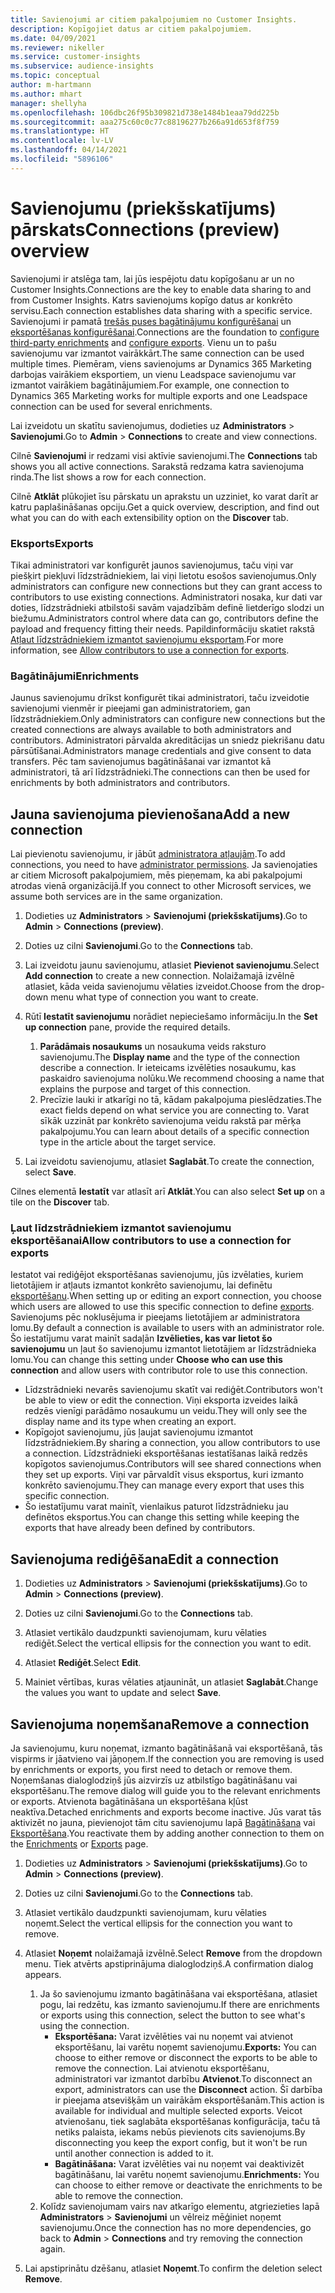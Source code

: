 ```yaml
---
title: Savienojumi ar citiem pakalpojumiem no Customer Insights.
description: Kopīgojiet datus ar citiem pakalpojumiem.
ms.date: 04/09/2021
ms.reviewer: nikeller
ms.service: customer-insights
ms.subservice: audience-insights
ms.topic: conceptual
author: m-hartmann
ms.author: mhart
manager: shellyha
ms.openlocfilehash: 106dbc26f95b309821d738e1484b1eaa79dd225b
ms.sourcegitcommit: aaa275c60c0c77c88196277b266a91d653f8f759
ms.translationtype: HT
ms.contentlocale: lv-LV
ms.lasthandoff: 04/14/2021
ms.locfileid: "5896106"
---
```

# <a name="connections-preview-overview"></a><span data-ttu-id="73af3-103">Savienojumu (priekšskatījums) pārskats</span><span class="sxs-lookup"><span data-stu-id="73af3-103">Connections (preview) overview</span></span>

<span data-ttu-id="73af3-104">Savienojumi ir atslēga tam, lai jūs iespējotu datu kopīgošanu ar un no Customer Insights.</span><span class="sxs-lookup"><span data-stu-id="73af3-104">Connections are the key to enable data sharing to and from Customer Insights.</span></span> <span data-ttu-id="73af3-105">Katrs savienojums kopīgo datus ar konkrēto servisu.</span><span class="sxs-lookup"><span data-stu-id="73af3-105">Each connection establishes data sharing with a specific service.</span></span> <span data-ttu-id="73af3-106">Savienojumi ir pamatā [trešās puses bagātinājumu konfigurēšanai](enrichment-hub.md) un [eksportēšanas konfigurēšanai](export-destinations.md).</span><span class="sxs-lookup"><span data-stu-id="73af3-106">Connections are the foundation to [configure third-party enrichments](enrichment-hub.md) and [configure exports](export-destinations.md).</span></span> <span data-ttu-id="73af3-107">Vienu un to pašu savienojumu var izmantot vairākkārt.</span><span class="sxs-lookup"><span data-stu-id="73af3-107">The same connection can be used multiple times.</span></span> <span data-ttu-id="73af3-108">Piemēram, viens savienojums ar Dynamics 365 Marketing darbojas vairākiem eksportiem, un vienu Leadspace savienojumu var izmantot vairākiem bagātinājumiem.</span><span class="sxs-lookup"><span data-stu-id="73af3-108">For example, one connection to Dynamics 365 Marketing works for multiple exports and one Leadspace connection can be used for several enrichments.</span></span>

<span data-ttu-id="73af3-109">Lai izveidotu un skatītu savienojumus, dodieties uz **Administrators** > **Savienojumi**.</span><span class="sxs-lookup"><span data-stu-id="73af3-109">Go to **Admin** > **Connections** to create and view connections.</span></span>

<span data-ttu-id="73af3-110">Cilnē **Savienojumi** ir redzami visi aktīvie savienojumi.</span><span class="sxs-lookup"><span data-stu-id="73af3-110">The **Connections** tab shows you all active connections.</span></span> <span data-ttu-id="73af3-111">Sarakstā redzama katra savienojuma rinda.</span><span class="sxs-lookup"><span data-stu-id="73af3-111">The list shows a row for each connection.</span></span> 

<span data-ttu-id="73af3-112">Cilnē **Atklāt** plūkojiet īsu pārskatu un aprakstu un uzziniet, ko varat darīt ar katru paplašināšanas opciju.</span><span class="sxs-lookup"><span data-stu-id="73af3-112">Get a quick overview, description, and find out what you can do with each extensibility option on the **Discover** tab.</span></span>

### <a name="exports"></a><span data-ttu-id="73af3-113">Eksports</span><span class="sxs-lookup"><span data-stu-id="73af3-113">Exports</span></span>

<span data-ttu-id="73af3-114">Tikai administratori var konfigurēt jaunos savienojumus, taču viņi var piešķirt piekļuvi līdzstrādniekiem, lai viņi lietotu esošos savienojumus.</span><span class="sxs-lookup"><span data-stu-id="73af3-114">Only administrators can configure new connections but they can grant access to contributors to use existing connections.</span></span> <span data-ttu-id="73af3-115">Administratori nosaka, kur dati var doties, līdzstrādnieki atbilstoši savām vajadzībām definē lietderīgo slodzi un biežumu.</span><span class="sxs-lookup"><span data-stu-id="73af3-115">Administrators control where data can go, contributors define the payload and frequency fitting their needs.</span></span> <span data-ttu-id="73af3-116">Papildinformāciju skatiet rakstā [Atļaut līdzstrādniekiem izmantot savienojumu eksportam](#allow-contributors-to-use-a-connection-for-exports).</span><span class="sxs-lookup"><span data-stu-id="73af3-116">For more information, see [Allow contributors to use a connection for exports](#allow-contributors-to-use-a-connection-for-exports).</span></span>

### <a name="enrichments"></a><span data-ttu-id="73af3-117">Bagātinājumi</span><span class="sxs-lookup"><span data-stu-id="73af3-117">Enrichments</span></span>

<span data-ttu-id="73af3-118">Jaunus savienojumu drīkst konfigurēt tikai administratori, taču izveidotie savienojumi vienmēr ir pieejami gan administratoriem, gan līdzstrādniekiem.</span><span class="sxs-lookup"><span data-stu-id="73af3-118">Only administrators can configure new connections but the created connections are always available to both administrators and contributors.</span></span> <span data-ttu-id="73af3-119">Administratori pārvalda akreditācijas un sniedz piekrišanu datu pārsūtīšanai.</span><span class="sxs-lookup"><span data-stu-id="73af3-119">Administrators manage credentials and give consent to data transfers.</span></span> <span data-ttu-id="73af3-120">Pēc tam savienojumus bagātināšanai var izmantot kā administratori, tā arī līdzstrādnieki.</span><span class="sxs-lookup"><span data-stu-id="73af3-120">The connections can then be used for enrichments by both administrators and contributors.</span></span>

## <a name="add-a-new-connection"></a><span data-ttu-id="73af3-121">Jauna savienojuma pievienošana</span><span class="sxs-lookup"><span data-stu-id="73af3-121">Add a new connection</span></span>

<span data-ttu-id="73af3-122">Lai pievienotu savienojumu, ir jābūt [administratora atļaujām](permissions.md).</span><span class="sxs-lookup"><span data-stu-id="73af3-122">To add connections, you need to have [administrator permissions](permissions.md).</span></span> <span data-ttu-id="73af3-123">Ja savienojaties ar citiem Microsoft pakalpojumiem, mēs pieņemam, ka abi pakalpojumi atrodas vienā organizācijā.</span><span class="sxs-lookup"><span data-stu-id="73af3-123">If you connect to other Microsoft services, we assume both services are in the same organization.</span></span>

1. <span data-ttu-id="73af3-124">Dodieties uz **Administrators** > **Savienojumi (priekšskatījums)**.</span><span class="sxs-lookup"><span data-stu-id="73af3-124">Go to **Admin** > **Connections (preview)**.</span></span>

1. <span data-ttu-id="73af3-125">Doties uz cilni **Savienojumi**.</span><span class="sxs-lookup"><span data-stu-id="73af3-125">Go to the **Connections** tab.</span></span>

1. <span data-ttu-id="73af3-126">Lai izveidotu jaunu savienojumu, atlasiet **Pievienot savienojumu**.</span><span class="sxs-lookup"><span data-stu-id="73af3-126">Select **Add connection** to create a new connection.</span></span> <span data-ttu-id="73af3-127">Nolaižamajā izvēlnē atlasiet, kāda veida savienojumu vēlaties izveidot.</span><span class="sxs-lookup"><span data-stu-id="73af3-127">Choose from the drop-down menu what type of connection you want to create.</span></span>

1. <span data-ttu-id="73af3-128">Rūtī **Iestatīt savienojumu** norādiet nepieciešamo informāciju.</span><span class="sxs-lookup"><span data-stu-id="73af3-128">In the **Set up connection** pane, provide the required details.</span></span> 
   1. <span data-ttu-id="73af3-129">**Parādāmais nosaukums** un nosaukuma veids raksturo savienojumu.</span><span class="sxs-lookup"><span data-stu-id="73af3-129">The **Display name** and the type of the connection describe a connection.</span></span> <span data-ttu-id="73af3-130">Ir ieteicams izvēlēties nosaukumu, kas paskaidro savienojuma nolūku.</span><span class="sxs-lookup"><span data-stu-id="73af3-130">We recommend choosing a name that explains the purpose and target of this connection.</span></span>
   1. <span data-ttu-id="73af3-131">Precīzie lauki ir atkarīgi no tā, kādam pakalpojuma pieslēdzaties.</span><span class="sxs-lookup"><span data-stu-id="73af3-131">The exact fields depend on what service you are connecting to.</span></span> <span data-ttu-id="73af3-132">Varat sīkāk uzzināt par konkrēto savienojuma veidu rakstā par mērķa pakalpojumu.</span><span class="sxs-lookup"><span data-stu-id="73af3-132">You can learn about details of a specific connection type in the article about the target service.</span></span>

1. <span data-ttu-id="73af3-133">Lai izveidotu savienojumu, atlasiet **Saglabāt**.</span><span class="sxs-lookup"><span data-stu-id="73af3-133">To create the connection, select **Save**.</span></span>

<span data-ttu-id="73af3-134">Cilnes elementā **Iestatīt** var atlasīt arī **Atklāt**.</span><span class="sxs-lookup"><span data-stu-id="73af3-134">You can also select **Set up** on a tile on the **Discover** tab.</span></span>

### <a name="allow-contributors-to-use-a-connection-for-exports"></a><span data-ttu-id="73af3-135">Ļaut līdzstrādniekiem izmantot savienojumu eksportēšanai</span><span class="sxs-lookup"><span data-stu-id="73af3-135">Allow contributors to use a connection for exports</span></span>

<span data-ttu-id="73af3-136">Iestatot vai rediģējot eksportēšanas savienojumu, jūs izvēlaties, kuriem lietotājiem ir atļauts izmantot konkrēto savienojumu, lai definētu [eksportēšanu](export-destinations.md).</span><span class="sxs-lookup"><span data-stu-id="73af3-136">When setting up or editing an export connection, you choose which users are allowed to use this specific connection to define [exports](export-destinations.md).</span></span> <span data-ttu-id="73af3-137">Savienojums pēc noklusējuma ir pieejams lietotājiem ar administratora lomu.</span><span class="sxs-lookup"><span data-stu-id="73af3-137">By default a connection is available to users with an administrator role.</span></span> <span data-ttu-id="73af3-138">Šo iestatījumu varat mainīt sadaļān **Izvēlieties, kas var lietot šo savienojumu** un ļaut šo savienojumu izmantot lietotājiem ar līdzstrādnieka lomu.</span><span class="sxs-lookup"><span data-stu-id="73af3-138">You can change this setting under **Choose who can use this connection** and allow users with contributor role to use this connection.</span></span>

- <span data-ttu-id="73af3-139">Līdzstrādnieki nevarēs savienojumu skatīt vai rediģēt.</span><span class="sxs-lookup"><span data-stu-id="73af3-139">Contributors won't be able to view or edit the connection.</span></span> <span data-ttu-id="73af3-140">Viņi eksporta izveides laikā redzēs vienīgi parādāmo nosaukumu un veidu.</span><span class="sxs-lookup"><span data-stu-id="73af3-140">They will only see the display name and its type when creating an export.</span></span>
- <span data-ttu-id="73af3-141">Kopīgojot savienojumu, jūs ļaujat savienojumu izmantot līdzstrādniekiem.</span><span class="sxs-lookup"><span data-stu-id="73af3-141">By sharing a connection, you allow contributors to use a connection.</span></span> <span data-ttu-id="73af3-142">Līdzstrādnieki eksportēšanas iestatīšanas laikā redzēs kopīgotos savienojumus.</span><span class="sxs-lookup"><span data-stu-id="73af3-142">Contributors will see shared connections when they set up exports.</span></span> <span data-ttu-id="73af3-143">Viņi var pārvaldīt visus eksportus, kuri izmanto konkrēto savienojumu.</span><span class="sxs-lookup"><span data-stu-id="73af3-143">They can manage every export that uses this specific connection.</span></span>
- <span data-ttu-id="73af3-144">Šo iestatījumu varat mainīt, vienlaikus paturot līdzstrādnieku jau definētos eksportus.</span><span class="sxs-lookup"><span data-stu-id="73af3-144">You can change this setting while keeping the exports that have already been defined by contributors.</span></span>

## <a name="edit-a-connection"></a><span data-ttu-id="73af3-145">Savienojuma rediģēšana</span><span class="sxs-lookup"><span data-stu-id="73af3-145">Edit a connection</span></span>

1. <span data-ttu-id="73af3-146">Dodieties uz **Administrators** > **Savienojumi (priekšskatījums)**.</span><span class="sxs-lookup"><span data-stu-id="73af3-146">Go to **Admin** > **Connections (preview)**.</span></span>

1. <span data-ttu-id="73af3-147">Doties uz cilni **Savienojumi**.</span><span class="sxs-lookup"><span data-stu-id="73af3-147">Go to the **Connections** tab.</span></span>

1. <span data-ttu-id="73af3-148">Atlasiet vertikālo daudzpunkti savienojumam, kuru vēlaties rediģēt.</span><span class="sxs-lookup"><span data-stu-id="73af3-148">Select the vertical ellipsis for the connection you want to edit.</span></span>

1. <span data-ttu-id="73af3-149">Atlasiet **Rediģēt**.</span><span class="sxs-lookup"><span data-stu-id="73af3-149">Select **Edit**.</span></span>

1. <span data-ttu-id="73af3-150">Mainiet vērtības, kuras vēlaties atjaunināt, un atlasiet **Saglabāt**.</span><span class="sxs-lookup"><span data-stu-id="73af3-150">Change the values you want to update and select **Save**.</span></span>

## <a name="remove-a-connection"></a><span data-ttu-id="73af3-151">Savienojuma noņemšana</span><span class="sxs-lookup"><span data-stu-id="73af3-151">Remove a connection</span></span>

<span data-ttu-id="73af3-152">Ja savienojumu, kuru noņemat, izmanto bagātināšanā vai eksportēšanā, tās vispirms ir jāatvieno vai jāņoņem.</span><span class="sxs-lookup"><span data-stu-id="73af3-152">If the connection you are removing is used by enrichments or exports, you first need to detach or remove them.</span></span> <span data-ttu-id="73af3-153">Noņemšanas dialoglodziņš jūs aizvirzīs uz atbilstīgo bagātināšanu vai eksportēšanu.</span><span class="sxs-lookup"><span data-stu-id="73af3-153">The remove dialog will guide you to the relevant enrichments or exports.</span></span> <span data-ttu-id="73af3-154">Atvienota bagātināšana un eksportēšana kļūst neaktīva.</span><span class="sxs-lookup"><span data-stu-id="73af3-154">Detached enrichments and exports become inactive.</span></span> <span data-ttu-id="73af3-155">Jūs varat tās aktivizēt no jauna, pievienojot tām citu savienojumu lapā [Bagātināšana](enrichment-hub.md) vai [Eksportēšana](export-destinations.md).</span><span class="sxs-lookup"><span data-stu-id="73af3-155">You reactivate them by adding another connection to them on the [Enrichments](enrichment-hub.md) or [Exports](export-destinations.md) page.</span></span>

1. <span data-ttu-id="73af3-156">Dodieties uz **Administrators** > **Savienojumi (priekšskatījums)**.</span><span class="sxs-lookup"><span data-stu-id="73af3-156">Go to **Admin** > **Connections (preview)**.</span></span>

1. <span data-ttu-id="73af3-157">Doties uz cilni **Savienojumi**.</span><span class="sxs-lookup"><span data-stu-id="73af3-157">Go to the **Connections** tab.</span></span>

1. <span data-ttu-id="73af3-158">Atlasiet vertikālo daudzpunkti savienojumam, kuru vēlaties noņemt.</span><span class="sxs-lookup"><span data-stu-id="73af3-158">Select the vertical ellipsis for the connection you want to remove.</span></span>

1. <span data-ttu-id="73af3-159">Atlasiet **Noņemt** nolaižamajā izvēlnē.</span><span class="sxs-lookup"><span data-stu-id="73af3-159">Select **Remove** from the dropdown menu.</span></span> <span data-ttu-id="73af3-160">Tiek atvērts apstiprinājuma dialoglodziņš.</span><span class="sxs-lookup"><span data-stu-id="73af3-160">A confirmation dialog appears.</span></span>

   1. <span data-ttu-id="73af3-161">Ja šo savienojumu izmanto bagātināšana vai eksportēšana, atlasiet pogu, lai redzētu, kas izmanto savienojumu.</span><span class="sxs-lookup"><span data-stu-id="73af3-161">If there are enrichments or exports using this connection, select the button to see what's using the connection.</span></span>
      - <span data-ttu-id="73af3-162">**Eksportēšana:** Varat izvēlēties vai nu noņemt vai atvienot eksportēšanu, lai varētu noņemt savienojumu.</span><span class="sxs-lookup"><span data-stu-id="73af3-162">**Exports:** You can choose to either remove or disconnect the exports to be able to remove the connection.</span></span> <span data-ttu-id="73af3-163">Lai atvienotu eksportēšanu, administratori var izmantot darbību **Atvienot**.</span><span class="sxs-lookup"><span data-stu-id="73af3-163">To disconnect an export, administrators can use the **Disconnect** action.</span></span> <span data-ttu-id="73af3-164">Šī darbība ir pieejama atsevišķām un vairākām eksportēšanām.</span><span class="sxs-lookup"><span data-stu-id="73af3-164">This action is available for individual and multiple selected exports.</span></span> <span data-ttu-id="73af3-165">Veicot atvienošanu, tiek saglabāta eksportēšanas konfigurācija, taču tā netiks palaista, iekams nebūs pievienots cits savienojums.</span><span class="sxs-lookup"><span data-stu-id="73af3-165">By disconnecting you keep the export config, but it won't be run until another connection is added to it.</span></span>
      - <span data-ttu-id="73af3-166">**Bagātināšana:** Varat izvēlēties vai nu noņemt vai deaktivizēt bagātināšanu, lai varētu noņemt savienojumu.</span><span class="sxs-lookup"><span data-stu-id="73af3-166">**Enrichments:** You can choose to either remove or deactivate the enrichments to be able to remove the connection.</span></span> 
   1. <span data-ttu-id="73af3-167">Kolīdz savienojumam vairs nav atkarīgo elementu, atgriezieties lapā **Administrators** > **Savienojumi** un vēlreiz mēģiniet noņemt savienojumu.</span><span class="sxs-lookup"><span data-stu-id="73af3-167">Once the connection has no more dependencies, go back to **Admin** > **Connections** and try removing the connection again.</span></span>

1. <span data-ttu-id="73af3-168">Lai apstiprinātu dzēšanu, atlasiet **Noņemt**.</span><span class="sxs-lookup"><span data-stu-id="73af3-168">To confirm the deletion select **Remove**.</span></span>

